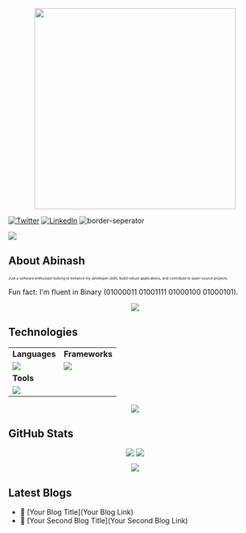 <div style="text-align: center;">
  <img width="400" src="https://readme-typing-svg.herokuapp.com?font=JetBrains+Mono&weight=600&size=30&duration=3000&color=2AF7B4&width=535&lines=Hi%2C+I'm+Abinash+Patra%F0%9F%91%8B;Let's+Connect!"/>
</div>

[![Twitter](https://skillicons.dev/icons?i=twitter)](https://twitter.com/YourTwitterHandle)
[![LinkedIn](https://skillicons.dev/icons?i=linkedin)](https://www.linkedin.com/in/YourLinkedInProfile/)
![border-seperator](assets/borderseparator.gif)

![](https://komarev.com/ghpvc/?username=YourGitHubUsername)
## About Abinash
<p style="font-size:7px;">
Just a software enthusiast looking to enhance my developer skills, build robust applications, and contribute to open-source projects.
</p>
<p>Fun fact: I'm fluent in Binary (01000011 01001111 01000100 01000101).</p>
<p align="center"><img src='https://capsule-render.vercel.app/api?type=rect&color=gradient&height=2.5'/></p>

## Technologies

<table>
<tr>
  <td><strong>Languages</strong></td>
  <td><strong>Frameworks</strong></td>
</tr>
<tr>
  <td><img src="https://skillicons.dev/icons?i=c,cplusplus,javascript,csharp,python&theme=dark"></td>
  <td><img src="https://skillicons.dev/icons?i=aspdotnetcore,react&theme=dark"></td>
</tr>
<tr>
  <td><strong>Tools</strong></td>
</tr>
<tr>
  <td><img src="https://skillicons.dev/icons?i=docker&theme=dark"></td>
</tr>
</table>

<p align="center"><img src='https://capsule-render.vercel.app/api?type=rect&color=gradient&height=2.5'/></p>

## GitHub Stats
<p style="display:flex; align=center; justify-content:center;">
  <img src="https://github-readme-stats.vercel.app/api?username=YourGitHubUsername&theme=midnight-purple" style="margin-right:4px;">
  <img src="https://streak-stats.demolab.com/?user=YourGitHubUsername&theme=holi-theme">
</p>

<p align="center"><img src='https://capsule-render.vercel.app/api?type=rect&color=gradient&height=2.5'/></p>

## Latest Blogs

<!-- BLOGPOSTS:START -->
- 🌮 [Your Blog Title](Your Blog Link)
- 🐋 [Your Second Blog Title](Your Second Blog Link)
<!-- BLOGPOSTS:END -->

